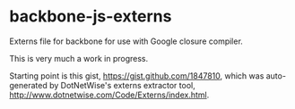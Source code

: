 backbone-js-externs
===================

Externs file for backbone for use with Google closure compiler.

This is very much a work in progress.

Starting point is this gist, https://gist.github.com/1847810, which was auto-generated by DotNetWise's externs extractor tool, http://www.dotnetwise.com/Code/Externs/index.html.
